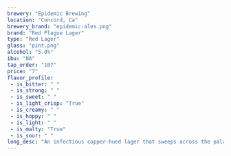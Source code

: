 ```yaml
---
brewery: "Epidemic Brewing"
location: "Concord, Ca"
brewery_brand: "epidemic-ales.png"
brand: "Red Plague Lager"
type: "Red Lager"
glass: "pint.png"
alcohol: "5.0%"
ibu: "NA"
tap_order: "107"
price: "7"
flavor_profile:
 - is_bitter: " "
 - is_strong: " "
 - is_sweet: " "
 - is_light_crisp: "True"
 - is_creamy: " "
 - is_hoppy: " "
 - is_light: " "
 - is_malty: "True"
 - is_sour: " "
long_desc: "An infectious copper-hued lager that sweeps across the palate with an array of toasted malt character, including roasted barley, Vienna, and Crystal malts, ending on a slightly dry finish."
---
```

